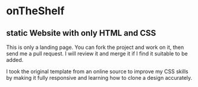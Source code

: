 # onTheShelf

## static Website with only HTML and CSS

This is only a landing page. You can fork the project and work on it, then send me a pull request. I will review it and merge it if I find it suitable to be added.

I took the original template from an online source to improve my CSS skills by making it fully responsive and learning how to clone a design accurately.
